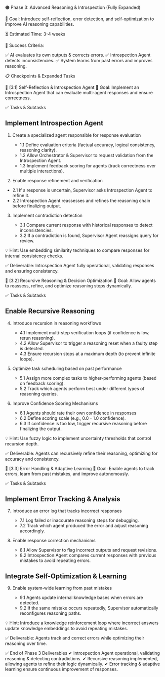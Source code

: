 🟠 Phase 3: Advanced Reasoning & Introspection (Fully Expanded)

🔹 Goal: Introduce self-reflection, error detection, and self-optimization to improve AI reasoning capabilities.

⏳ Estimated Time: 3-4 weeks

🎯 Success Criteria:

✅ AI evaluates its own outputs & corrects errors.
✅ Introspection Agent detects inconsistencies.
✅ System learns from past errors and improves reasoning.

📋 Checkpoints & Expanded Tasks

📌 [3.1] Self-Reflection & Introspection Agent
🔹 Goal: Implement an Introspection Agent that can evaluate multi-agent responses and ensure correctness.

✅ Tasks & Subtasks

## Implement Introspection Agent
1. Create a specialized agent responsible for response evaluation

   - 1.1 Define evaluation criteria (factual accuracy, logical consistency, reasoning clarity).
   - 1.2 Allow Orchestrator & Supervisor to request validation from the Introspection Agent.
   - 1.3 Implement feedback scoring for agents (track correctness over multiple interactions).
 
 2. Enable response refinement and verification

   - 2.1 If a response is uncertain, Supervisor asks Introspection Agent to refine it.
   - 2.2 Introspection Agent reassesses and refines the reasoning chain before finalizing output.

3. Implement contradiction detection

   - 3.1 Compare current response with historical responses to detect inconsistencies.
   - 3.2 If a contradiction is found, Supervisor Agent reassigns query for review.

💡 Hint: Use embedding similarity techniques to compare responses for internal consistency checks.

✅ Deliverable: Introspection Agent fully operational, validating responses and ensuring consistency.

📌 [3.2] Recursive Reasoning & Decision Optimization
🔹 Goal: Allow agents to reassess, refine, and optimize reasoning steps dynamically.

✅ Tasks & Subtasks

## Enable Recursive Reasoning
4. Introduce recursion in reasoning workflows

   - 4.1 Implement multi-step verification loops (if confidence is low, rerun reasoning).
   - 4.2 Allow Supervisor to trigger a reasoning reset when a faulty step is detected.
   - 4.3 Ensure recursion stops at a maximum depth (to prevent infinite loops).

5. Optimize task scheduling based on past performance

   - 5.1 Assign more complex tasks to higher-performing agents (based on feedback scoring).
   - 5.2 Track which agents perform best under different types of reasoning queries.

6. Improve Confidence Scoring Mechanisms

   - 6.1 Agents should rate their own confidence in responses
   - 6.2 Define scoring scale (e.g., 0.0 - 1.0 confidence).
   - 6.3 If confidence is too low, trigger recursive reasoning before finalizing the output.

💡 Hint: Use fuzzy logic to implement uncertainty thresholds that control recursion depth.

✅ Deliverable: Agents can recursively refine their reasoning, optimizing for accuracy and consistency.

📌 [3.3] Error Handling & Adaptive Learning
🔹 Goal: Enable agents to track errors, learn from past mistakes, and improve autonomously.

✅ Tasks & Subtasks

## Implement Error Tracking & Analysis
7. Introduce an error log that tracks incorrect responses

   - 7.1 Log failed or inaccurate reasoning steps for debugging.
   - 7.2 Track which agent produced the error and adjust reasoning accordingly.

8. Enable response correction mechanisms

   - 8.1 Allow Supervisor to flag incorrect outputs and request revisions.
   - 8.2 Introspection Agent compares current responses with previous mistakes to avoid repeating errors.

## Integrate Self-Optimization & Learning
9. Enable system-wide learning from past mistakes

   - 9.1 Agents update internal knowledge bases when errors are detected.
   - 9.2 If the same mistake occurs repeatedly, Supervisor automatically reconfigures reasoning paths.

💡 Hint: Introduce a knowledge reinforcement loop where incorrect answers update knowledge embeddings to avoid repeating mistakes.

✅ Deliverable: Agents track and correct errors while optimizing their reasoning over time.

✅ End of Phase 3 Deliverables
✔ Introspection Agent operational, validating reasoning & detecting contradictions.
✔ Recursive reasoning implemented, allowing agents to refine their logic dynamically.
✔ Error tracking & adaptive learning ensure continuous improvement of responses.